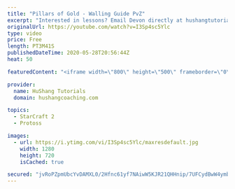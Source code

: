 ```yaml
---
title: "Pillars of Gold - Walling Guide PvZ"
excerpt: "Interested in lessons? Email Devon directly at hushangtutorials@outlook.com ------------------------------------------------------------------------------------------------------- Want to support HuShang Tutorials directly? Patreon is a website where you can contribute a monthly donation that will help"
originalUrl: https://youtube.com/watch?v=I3Sp4sc5Ylc
type: video
price: Free
length: PT3M41S
publishedDateTime: 2020-05-28T20:56:44Z
heat: 50

featuredContent: "<iframe width=\"800\" height=\"500\" frameborder=\"0\" src=\"https://www.youtube.com/embed/I3Sp4sc5Ylc\" allow=\"accelerometer; autoplay; encrypted-media; gyroscope; picture-in-picture\" allowfullscreen></iframe>"

provider:
  name: HuShang Tutorials
  domain: hushangcoaching.com

topics:
  - StarCraft 2
  - Protoss

images:
  - url: https://i.ytimg.com/vi/I3Sp4sc5Ylc/maxresdefault.jpg
    width: 1280
    height: 720
    isCached: true

secured: "jvRoPZpmUbcYvDAMXL0/2Hfnc61yf7NAiwW5KJR21QHHnip/7UFCydBwW4ymbVbAXnQEM+Q8oNyRfPTCcTLRxgb2y9zYDC1YAmWhcKUqRdcDFbTeb7gRu/kcX5nj+hlCNkWx+RPLljqC2qarPcz16oryTg2XU4Ri/cWbcf+9x926QDNsoOokhsgIHMa+SuNK4WhCQYMTRaeqyu9KPZDEddPhDgEDLhh6lke/hYAHek9YIKzwK+9q7lvv3JfmvTrh58IOPoDv0kAfoLzKFAprC2JuCz3RGvmH5srB/00ZTcUXl20qLuUTqMtlJc36ENH6wgzOQOX5d7xIJL8vjzgEdWDBO/sASaLVxAJPeanwCJg5A+GfPwd+b2f4pcjnAMomNTNDB3gCiWPUTsW7tWl+07QrtamT0ryamZjJ4XPvOp0=;oj4UO9MdU9hr3zUMYHwRcA=="
---
```


